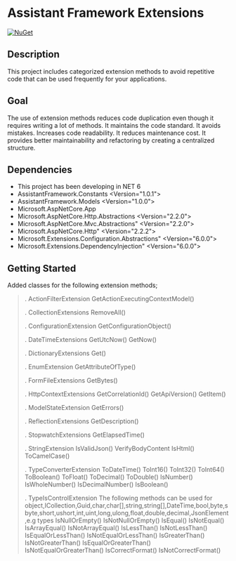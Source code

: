 # Assistant Framework Extensions

[![NuGet](https://img.shields.io/nuget/v/AssistantFramework.Extensions)](https://www.nuget.org/packages/AssistantFramework.Extensions/)

## Description

This project includes categorized extension methods to avoid repetitive code that can be used frequently for your applications.

## Goal

The use of extension methods reduces code duplication even though it requires writing a lot of methods. It maintains the code standard. It avoids mistakes. Increases code readability. It reduces maintenance cost. It provides better maintainability and refactoring by creating a centralized structure.

## Dependencies

* This project has been developing in NET 6
* AssistantFramework.Constants <Version="1.0.1">
* AssistantFramework.Models <Version="1.0.0">
* Microsoft.AspNetCore.App <FrameworkReference>
* Microsoft.AspNetCore.Http.Abstractions <Version="2.2.0">
* Microsoft.AspNetCore.Mvc.Abstractions" <Version="2.2.0">
* Microsoft.AspNetCore.Http" <Version="2.2.2">
* Microsoft.Extensions.Configuration.Abstractions" <Version="6.0.0">
* Microsoft.Extensions.DependencyInjection" <Version="6.0.0">

## Getting Started

Added classes for the following extension methods;
> . ActionFilterExtension
>   GetActionExecutingContextModel()
>
> . CollectionExtensions
>   RemoveAll()
>
> . ConfigurationExtension
>   GetConfigurationObject()
>
> . DateTimeExtensions
>   GetUtcNow()
>   GetNow()
>
> . DictionaryExtensions
>   Get()
>
> . EnumExtension
>   GetAttributeOfType()
>
> . FormFileExtensions
>   GetBytes()
>
> . HttpContextExtensions
>   GetCorrelationId()
>   GetApiVersion()
>   GetItem()
>
> . ModelStateExtension
>   GetErrors() 
>
> . ReflectionExtensions
>   GetDescription()
>
> . StopwatchExtensions
>   GetElapsedTime()
>
> . StringExtension
>   IsValidJson()
>   VerifyBodyContent
>   IsHtml()
>   ToCamelCase()
>
> . TypeConverterExtension
>   ToDateTime()
>   ToInt16()
>   ToInt32()
>   ToInt64()
>   ToBoolean()
>   ToFloat()
>   ToDecimal()
>   ToDouble()
>   IsNumber()
>   IsWholeNumber()
>   IsDecimalNumber()
>   IsBoolean()
>
> . TypeIsControlExtension
>   The following methods can be used for object,ICollection<T>,Guid,char,char[],string,string[],DateTime,bool,byte,sbyte,short,ushort,int,uint,long,ulong,float,double,decimal,JsonElement,e.g types
>   IsNullOrEmpty()
>   IsNotNullOrEmpty()
>   IsEqual()
>   IsNotEqual()
>   IsArrayEqual()
>   IsNotArrayEqual()
>   IsLessThan()
>   IsNotLessThan()
>   IsEqualOrLessThan()
>   IsNotEqualOrLessThan()
>   IsGreaterThan()
>   IsNotGreaterThan()
>   IsEqualOrGreaterThan()
>   IsNotEqualOrGreaterThan()
>   IsCorrectFormat()
>   IsNotCorrectFormat()